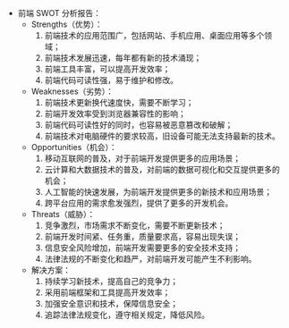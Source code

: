 - 前端 SWOT 分析报告：
	- Strengths（优势）：
	  1. 前端技术的应用范围广，包括网站、手机应用、桌面应用等多个领域；
	  2. 前端技术发展迅速，每年都有新的技术涌现；
	  3. 前端工具丰富，可以提高开发效率；
	  4. 前端代码可读性强，易于维护和修改。
	- Weaknesses（劣势）：
	  1. 前端技术更新换代速度快，需要不断学习；
	  2. 前端开发效率受到浏览器兼容性的影响；
	  3. 前端代码可读性好的同时，也容易被恶意篡改和破解；
	  4. 前端技术对电脑硬件的要求较高，旧设备可能无法支持最新的技术。
	- Opportunities（机会）：
	  1. 移动互联网的普及，对于前端开发提供更多的应用场景；
	  2. 云计算和大数据技术的普及，对前端的数据可视化和交互提供更多的机会；
	  3. 人工智能的快速发展，为前端开发提供更多的新技术和应用场景；
	  4. 跨平台应用的需求愈发强烈，提供了更多的开发机会。
	- Threats（威胁）：
	  1. 竞争激烈，市场需求不断变化，需要不断更新技术；
	  2. 前端开发时间紧、任务重，质量要求高，容易出现失误；
	  3. 信息安全风险增加，前端开发需要更多的安全技术支持；
	  4. 法律法规的不断变化和趋严，对前端开发可能产生不利影响。
	- 解决方案：
	  1. 持续学习新技术，提高自己的竞争力；
	  2. 采用前端框架和工具提高开发效率；
	  3. 加强安全意识和技术，保障信息安全；
	  4. 追踪法律法规变化，遵守相关规定，降低风险。